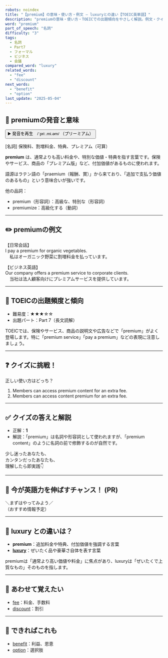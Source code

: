 ```yaml
---
robots: noindex
title: "【premium】の意味・使い方・例文 ― luxuryとの違い【TOEIC英単語】"
description: "premiumの意味・使い方・TOEICでの出題傾向をやさしく解説。例文・クイズ付きでluxuryとの違いもわかりやすく学べます。"
word: "premium"
part_of_speech: "名詞"
difficulty: "3"
tags:
  - 名詞
  - Part7
  - フォーマル
  - ビジネス
  - 会議
compared_word: "luxury"
related_words:
  - "fee"
  - "discount"
next_words:
  - "benefit"
  - "option"
last_update: "2025-05-04"
---
```


## 🔰 premiumの発音と意味

<button class="play-audio" onclick="playTTS('premium')">
  <span class="play-audio-main">
    ▶️ 発音を再生　/ˈpriː.mi.əm/
  </span>
  <span class="play-audio-sub">
    （プリーミアム）
  </span>
</button>

[名詞] 保険料、割増料金、特典、プレミアム（可算）

**premium** は、通常よりも高い料金や、特別な価値・特典を指す言葉です。保険やサービス、商品の「プレミアム版」など、付加価値があるものに使われます。

語源はラテン語の「praemium（報酬、賞）」から来ており、「追加で支払う価値のあるもの」という意味合いが強いです。

他の品詞：  
- premium（形容詞）：高級な、特別な（形容詞）
- premiumize：高級化する（動詞）

---

## ✏️ premiumの例文

【日常会話】  
I pay a premium for organic vegetables.  
　私はオーガニック野菜に割増料金を払っています。

【ビジネス英語】  
Our company offers a premium service to corporate clients.  
　当社は法人顧客向けにプレミアムサービスを提供しています。

---

## 🎯 TOEICの出題頻度と傾向

- 難易度：★★★☆☆
- 出題パート：Part 7（長文読解）

TOEICでは、保険やサービス、商品の説明文や広告などで「premium」がよく登場します。特に「premium service」「pay a premium」などの表現に注意しましょう。

---

## ❓ クイズに挑戦！

正しい使い方はどっち？

1. Members can access premium content for an extra fee.  
2. Members can access content premium for an extra fee.

---

## ✅ クイズの答えと解説

- 正解：**1**
- 解説：「premium」は名詞や形容詞として使われますが、「premium content」のように名詞の前で修飾するのが自然です。

少し迷ったあなたも、  
カンタンだったあなたも、  
理解したら即実践👇️

---

## 🚀 今が英語力を伸ばすチャンス！ (PR)

<div class="info-center">
＼まずはやってみよう／<br>  
（おすすめ情報予定）
</div>

---

## 🤔  luxury との違いは？

- **premium**：追加料金や特典、付加価値を強調する言葉
- **[luxury](/word/luxury)**：ぜいたく品や豪華さ自体を表す言葉

premiumは「通常より高い価値や料金」に焦点があり、luxuryは「ぜいたくで上質なもの」そのものを指します。

---

## 🧩 あわせて覚えたい

- [fee](/word/fee)：料金、手数料
- [discount](/word/discount)：割引

---

## 📖 できればこれも

- [benefit](/word/benefit)：利益、恩恵
- [option](/word/option)：選択肢

<!-- cvid: aid23_bid08 -->
